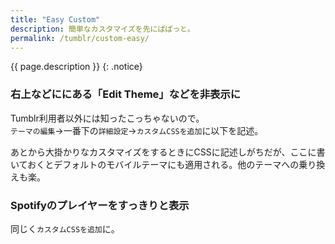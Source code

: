 ```yaml
---
title: "Easy Custom"
description: 簡単なカスタマイズを先にぱぱっと。
permalink: /tumblr/custom-easy/
---
```

{{ page.description }}
{: .notice}

### 右上などににある「Edit Theme」などを非表示に
Tumblr利用者以外には知ったこっちゃないので。  
`テーマの編集`→一番下の`詳細設定`→`カスタムCSSを追加`に以下を記述。
<script src="https://gist.github.com/laureltreetop/87a31e700f5d7560a1bfe88cf9d0927e.js"></script>
あとから大掛かりなカスタマイズをするときにCSSに記述しがちだが、ここに書いておくとデフォルトのモバイルテーマにも適用される。他のテーマへの乗り換えも楽。

### Spotifyのプレイヤーをすっきりと表示
同じく`カスタムCSSを追加`に。
<script src="https://gist.github.com/laureltreetop/c37a8dbf3f34c79a1904639e1512a62e.js"></script>